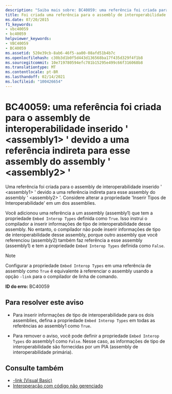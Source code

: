 ```yaml
---
description: "Saiba mais sobre: BC40059: uma referência foi criada para o assembly de interoperabilidade inserido ' <assembly1> ' devido a uma referência indireta ao assembly do assembly ' <assembly2> '"
title: Foi criada uma referência para o assembly de interoperabilidade inserido '<assembly1>' devido a uma referência indireta a esse assembly a partir do assembly '<assembly2>'
ms.date: 07/20/2015
f1_keywords:
- vbc40059
- bc40059
helpviewer_keywords:
- VBC40059
- BC40059
ms.assetid: 520e39cb-8ab6-46f5-aa00-08afd51b4b7c
ms.openlocfilehash: c30b3d1b0f5d443d136568ba17f435d329f4f1b8
ms.sourcegitcommit: 10e719780594efc781b15295e499c66f316068b8
ms.translationtype: MT
ms.contentlocale: pt-BR
ms.lasthandoff: 02/14/2021
ms.locfileid: "100426654"
---
```

# <a name="bc40059-a-reference-was-created-to-embedded-interop-assembly-assembly1-because-of-an-indirect-reference-to-that-assembly-from-assembly-assembly2"></a>BC40059: uma referência foi criada para o assembly de interoperabilidade inserido ' \<assembly1> ' devido a uma referência indireta para esse assembly do assembly ' \<assembly2> '

Uma referência foi criada para o assembly de interoperabilidade inserido ' \<assembly1> ' devido a uma referência indireta para esse assembly do assembly ' \<assembly2> '. Considere alterar a propriedade 'Inserir Tipos de Interoperabilidade' em um dos assemblies.

Você adicionou uma referência a um assembly (assembly1) que tem a propriedade `Embed Interop Types` definida como `True`. Isso instrui o compilador a inserir informações de tipo de interoperabilidade desse assembly. No entanto, o compilador não pode inserir informações de tipo de interoperabilidade desse assembly, porque outro assembly que você referenciou (assembly2) também faz referência a esse assembly (assembly1) e tem a propriedade `Embed Interop Types` definida como `False`.

> [!NOTE]
> Configurar a propriedade `Embed Interop Types` em uma referência de assembly como `True` é equivalente à referenciar o assembly usando a opção `-link` para o compilador de linha de comando.

**ID do erro:** BC40059

## <a name="to-address-this-warning"></a>Para resolver este aviso

- Para inserir informações de tipo de interoperabilidade para os dois assemblies, defina a propriedade `Embed Interop Types` em todas as referências ao assembly1 como `True`.

- Para remover o aviso, você pode definir a propriedade `Embed Interop Types` do assembly1 como `False`. Nesse caso, as informações de tipo de interoperabilidade são fornecidas por um PIA (assembly de interoperabilidade primária).

## <a name="see-also"></a>Consulte também

- [-link (Visual Basic)](../../reference/command-line-compiler/link.md)
- [Interoperação com código não gerenciado](../../../framework/interop/index.md)
